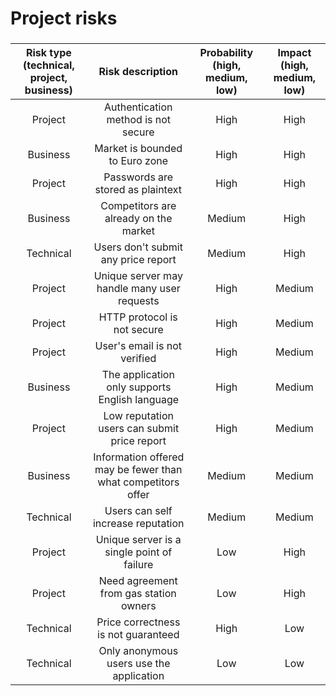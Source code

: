 # Project risks

###

| Risk type (technical, project, business) |                       Risk description                       | Probability (high, medium, low) | Impact (high, medium, low) |
| :--------------------------------------: | :----------------------------------------------------------: | :-----------------------------: | :------------------------: |
|                 Project                  |             Authentication method is not secure              |              High               |            High            |
|                 Business                 |                Market is bounded to Euro zone                |              High               |            High            |
|                 Project                  |              Passwords are stored as plaintext               |              High               |            High            |
|                 Business                 |            Competitors are already on the market             |             Medium              |            High            |
|                Technical                 |             Users don't submit any price report              |             Medium              |            High            |
|                 Project                  |         Unique server may handle many user requests          |              High               |           Medium           |
|                 Project                  |                 HTTP protocol is not secure                  |              High               |           Medium           |
|                 Project                  |                 User's email is not verified                 |              High               |           Medium           |
|                 Business                 |        The application only supports English language        |              High               |           Medium           |
|                 Project                  |         Low reputation users can submit price report         |              High               |           Medium           |
|                 Business                 | Information offered may be fewer than what competitors offer |             Medium              |           Medium           |
|                Technical                 |              Users can self increase reputation              |             Medium              |           Medium           |
|                 Project                  |          Unique server is a single point of failure          |               Low               |            High            |
|                 Project                  |            Need agreement from gas station owners            |               Low               |            High            |
|                Technical                 |             Price correctness is not guaranteed              |              High               |            Low             |
|                Technical                 |           Only anonymous users use the application           |               Low               |            Low             |
